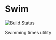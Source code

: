 # Swim

[![Build Status](https://travis-ci.com/pbar1/swim.svg?token=t96LsspfgmxpVqxpX7vb&branch=master)](https://travis-ci.com/pbar1/swim)

Swimming times utility

